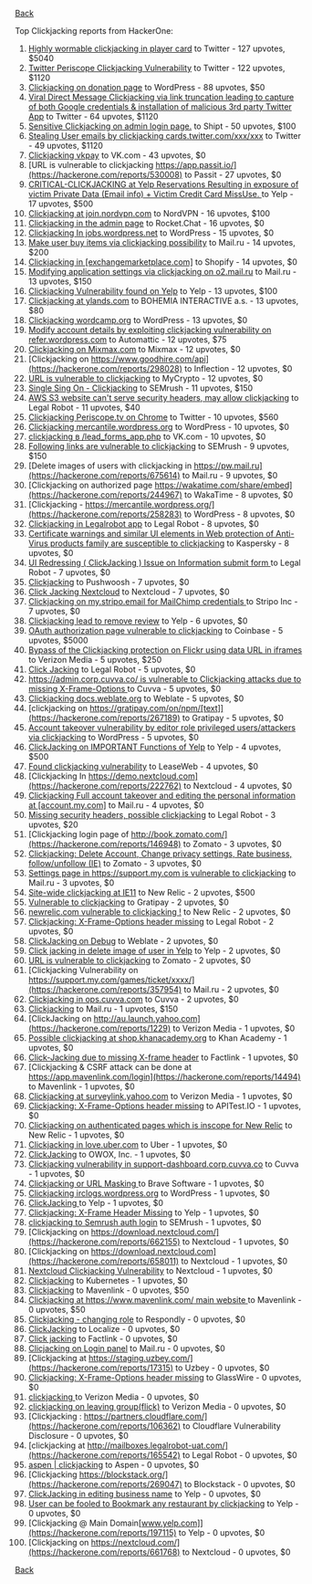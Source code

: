 [Back](../README.md)

Top Clickjacking reports from HackerOne:

1. [Highly wormable clickjacking in player card](https://hackerone.com/reports/85624) to Twitter - 127 upvotes, $5040
2. [Twitter Periscope Clickjacking Vulnerability](https://hackerone.com/reports/591432) to Twitter - 122 upvotes, $1120
3. [Clickjacking on donation page](https://hackerone.com/reports/921709) to WordPress - 88 upvotes, $50
4. [Viral Direct Message Clickjacking via link truncation leading to capture of both Google credentials & installation of malicious 3rd party Twitter App](https://hackerone.com/reports/643274) to Twitter - 64 upvotes, $1120
5. [Sensitive Clickjacking on admin login page.](https://hackerone.com/reports/389145) to Shipt - 50 upvotes, $100
6. [Stealing User emails by clickjacking cards.twitter.com/xxx/xxx](https://hackerone.com/reports/154963) to Twitter - 49 upvotes, $1120
7. [Clickjacking vkpay](https://hackerone.com/reports/374817) to VK.com - 43 upvotes, $0
8. [URL is vulnerable to clickjacking  https://app.passit.io/](https://hackerone.com/reports/530008) to Passit - 27 upvotes, $0
9. [CRITICAL-CLICKJACKING at Yelp Reservations Resulting in exposure of victim Private Data (Email info) + Victim Credit Card MissUse. ](https://hackerone.com/reports/355859) to Yelp - 17 upvotes, $500
10. [Clickjacking at join.nordvpn.com](https://hackerone.com/reports/765955) to NordVPN - 16 upvotes, $100
11. [Clickjacking in the admin page](https://hackerone.com/reports/728004) to Rocket.Chat - 16 upvotes, $0
12. [Clickjacking In jobs.wordpress.net](https://hackerone.com/reports/223024) to WordPress - 15 upvotes, $0
13. [Make user buy items via clickjacking possibility](https://hackerone.com/reports/471967) to Mail.ru - 14 upvotes, $200
14. [Clickjacking in [exchangemarketplace.com]](https://hackerone.com/reports/658217) to Shopify - 14 upvotes, $0
15. [Modifying application settings via clickjacking on o2.mail.ru](https://hackerone.com/reports/355774) to Mail.ru - 13 upvotes, $150
16. [Clickjacking Vulnerability found on Yelp](https://hackerone.com/reports/214087) to Yelp - 13 upvotes, $100
17. [Clickjacking at ylands.com](https://hackerone.com/reports/405342) to BOHEMIA INTERACTIVE a.s. - 13 upvotes, $80
18. [Clickjacking wordcamp.org](https://hackerone.com/reports/230581) to WordPress - 13 upvotes, $0
19. [Modify account details by exploiting clickjacking vulnerability on refer.wordpress.com](https://hackerone.com/reports/765355) to Automattic - 12 upvotes, $75
20. [Clickjacking on Mixmax.com](https://hackerone.com/reports/234713) to Mixmax - 12 upvotes, $0
21. [Clickjacking on https://www.goodhire.com/api](https://hackerone.com/reports/298028) to Inflection - 12 upvotes, $0
22. [URL is vulnerable to clickjacking](https://hackerone.com/reports/712376) to MyCrypto - 12 upvotes, $0
23. [Single Sing On - Clickjacking](https://hackerone.com/reports/299009) to SEMrush - 11 upvotes, $150
24. [AWS S3 website can't serve security headers, may allow clickjacking](https://hackerone.com/reports/149572) to Legal Robot - 11 upvotes, $40
25. [Clickjacking Periscope.tv on Chrome](https://hackerone.com/reports/198622) to Twitter - 10 upvotes, $560
26. [Clickjacking mercantile.wordpress.org](https://hackerone.com/reports/264125) to WordPress - 10 upvotes, $0
27. [clickjacking в /lead_forms_app.php](https://hackerone.com/reports/294334) to VK.com - 10 upvotes, $0
28. [Following links are vulnerable to clickjacking](https://hackerone.com/reports/289246) to SEMrush - 9 upvotes, $150
29. [Delete images of users  with clickjacking in https://pw.mail.ru](https://hackerone.com/reports/675614) to Mail.ru - 9 upvotes, $0
30. [Clickjacking on authorized page https://wakatime.com/share/embed](https://hackerone.com/reports/244967) to WakaTime - 8 upvotes, $0
31. [Clickjacking - https://mercantile.wordpress.org/](https://hackerone.com/reports/258283) to WordPress - 8 upvotes, $0
32. [Clickjacking in Legalrobot app](https://hackerone.com/reports/270454) to Legal Robot - 8 upvotes, $0
33. [Certificate warnings and similar UI elements in Web protection of Anti-Virus products family are susceptible to clickjacking](https://hackerone.com/reports/463695) to Kaspersky - 8 upvotes, $0
34. [UI Redressing ( ClickJacking ) Issue on Information submit form ](https://hackerone.com/reports/163753) to Legal Robot - 7 upvotes, $0
35. [Clickjacking](https://hackerone.com/reports/200419) to Pushwoosh - 7 upvotes, $0
36. [Click Jacking Nextcloud](https://hackerone.com/reports/347782) to Nextcloud - 7 upvotes, $0
37. [Clickjacking on my.stripo.email for MailChimp credentials ](https://hackerone.com/reports/737625) to Stripo Inc - 7 upvotes, $0
38. [Clickjacking lead to remove review](https://hackerone.com/reports/965141) to Yelp - 6 upvotes, $0
39. [OAuth authorization page vulnerable to clickjacking](https://hackerone.com/reports/65825) to Coinbase - 5 upvotes, $5000
40. [Bypass of the Clickjacking protection on Flickr using data URL in iframes](https://hackerone.com/reports/7264) to Verizon Media - 5 upvotes, $250
41. [Click Jacking](https://hackerone.com/reports/163888) to Legal Robot - 5 upvotes, $0
42. [https://admin.corp.cuvva.co/ is vulnerable to Clickjacking attacks due to missing X-Frame-Options ](https://hackerone.com/reports/231434) to Cuvva - 5 upvotes, $0
43. [Clickjacking docs.weblate.org](https://hackerone.com/reports/223391) to Weblate - 5 upvotes, $0
44. [clickjacking on https://gratipay.com/on/npm/[text]](https://hackerone.com/reports/267189) to Gratipay - 5 upvotes, $0
45. [Account takeover vulnerability by editor role privileged users/attackers via clickjacking](https://hackerone.com/reports/388254) to WordPress - 5 upvotes, $0
46. [ClickJacking on IMPORTANT Functions of Yelp](https://hackerone.com/reports/305128) to Yelp - 4 upvotes, $500
47. [Found clickjacking vulnerability](https://hackerone.com/reports/119828) to LeaseWeb - 4 upvotes, $0
48. [Clickjacking In https://demo.nextcloud.com](https://hackerone.com/reports/222762) to Nextcloud - 4 upvotes, $0
49. [Clickjacking Full account takeover and editing the personal information at [account.my.com]](https://hackerone.com/reports/261652) to Mail.ru - 4 upvotes, $0
50. [Missing security headers, possible clickjacking](https://hackerone.com/reports/64645) to Legal Robot - 3 upvotes, $20
51. [Clickjacking login page of http://book.zomato.com/](https://hackerone.com/reports/146948) to Zomato - 3 upvotes, $0
52. [Clickjacking: Delete Account, Change privacy settings, Rate business, follow/unfollow (IE)](https://hackerone.com/reports/338569) to Zomato - 3 upvotes, $0
53. [Settings page in https://support.my.com is vulnerable to clickjacking](https://hackerone.com/reports/667400) to Mail.ru - 3 upvotes, $0
54. [Site-wide clickjacking at IE11](https://hackerone.com/reports/614947) to New Relic - 2 upvotes, $500
55. [Vulnerable to clickjacking](https://hackerone.com/reports/123782) to Gratipay - 2 upvotes, $0
56. [newrelic.com vulnerable to clickjacking !](https://hackerone.com/reports/123126) to New Relic - 2 upvotes, $0
57. [Clickjacking: X-Frame-Options header missing](https://hackerone.com/reports/163646) to Legal Robot - 2 upvotes, $0
58. [ClickJacking on Debug](https://hackerone.com/reports/225555) to Weblate - 2 upvotes, $0
59. [Click jacking in delete image of user in Yelp](https://hackerone.com/reports/201848) to Yelp - 2 upvotes, $0
60. [URL is vulnerable to clickjacking](https://hackerone.com/reports/337219) to Zomato - 2 upvotes, $0
61. [Clickjacking Vulnerability on https://support.my.com/games/ticket/xxxx/](https://hackerone.com/reports/357954) to Mail.ru - 2 upvotes, $0
62. [Clickjacking in ops.cuvva.com](https://hackerone.com/reports/583624) to Cuvva - 2 upvotes, $0
63. [Clickjacking](https://hackerone.com/reports/8724) to Mail.ru - 1 upvotes, $150
64. [ClickJacking on http://au.launch.yahoo.com](https://hackerone.com/reports/1229) to Verizon Media - 1 upvotes, $0
65. [Possible clickjacking at shop.khanacademy.org](https://hackerone.com/reports/6370) to Khan Academy - 1 upvotes, $0
66. [Click-Jacking due to missing X-frame header](https://hackerone.com/reports/17664) to Factlink - 1 upvotes, $0
67. [Clickjacking & CSRF attack can be done at https://app.mavenlink.com/login](https://hackerone.com/reports/14494) to Mavenlink - 1 upvotes, $0
68. [Clickjacking at surveylink.yahoo.com](https://hackerone.com/reports/3578) to Verizon Media - 1 upvotes, $0
69. [Clickjacking: X-Frame-Options header missing](https://hackerone.com/reports/129650) to APITest.IO - 1 upvotes, $0
70. [Clickjacking on authenticated pages which is inscope for New Relic](https://hackerone.com/reports/128645) to New Relic - 1 upvotes, $0
71. [Clickjacking in love.uber.com](https://hackerone.com/reports/137152) to Uber - 1 upvotes, $0
72. [ClickJacking](https://hackerone.com/reports/183127) to OWOX, Inc. - 1 upvotes, $0
73. [Clickjacking vulnerability in support-dashboard.corp.cuvva.co](https://hackerone.com/reports/231694) to Cuvva - 1 upvotes, $0
74. [Clickjacking or URL Masking ](https://hackerone.com/reports/204198) to Brave Software - 1 upvotes, $0
75. [Clickjacking irclogs.wordpress.org](https://hackerone.com/reports/267075) to WordPress - 1 upvotes, $0
76. [ClickJacking ](https://hackerone.com/reports/179839) to Yelp - 1 upvotes, $0
77. [Clickjacking: X-Frame Header Missing](https://hackerone.com/reports/168358) to Yelp - 1 upvotes, $0
78. [clickjacking to Semrush auth login](https://hackerone.com/reports/318295) to SEMrush - 1 upvotes, $0
79. [Clickjacking on https://download.nextcloud.com/](https://hackerone.com/reports/662155) to Nextcloud - 1 upvotes, $0
80. [Clickjacking on https://download.nextcloud.com](https://hackerone.com/reports/658011) to Nextcloud - 1 upvotes, $0
81. [Nextcloud Clickjacking Vulnerability](https://hackerone.com/reports/710996) to Nextcloud - 1 upvotes, $0
82. [Clickjacking](https://hackerone.com/reports/832593) to Kubernetes - 1 upvotes, $0
83. [Clickjacking](https://hackerone.com/reports/21110) to Mavenlink - 0 upvotes, $50
84. [Clickjacking at https://www.mavenlink.com/ main website ](https://hackerone.com/reports/14631) to Mavenlink - 0 upvotes, $50
85. [Clickjacking - changing role](https://hackerone.com/reports/7924) to Respondly - 0 upvotes, $0
86. [ClickJacking](https://hackerone.com/reports/7862) to Localize - 0 upvotes, $0
87. [Click jacking](https://hackerone.com/reports/13550) to Factlink - 0 upvotes, $0
88. [Clicjacking on Login panel](https://hackerone.com/reports/8459) to Mail.ru - 0 upvotes, $0
89. [Clickjacking at https://staging.uzbey.com/](https://hackerone.com/reports/17315) to Uzbey - 0 upvotes, $0
90. [Clickjacking: X-Frame-Options header missing](https://hackerone.com/reports/27594) to GlassWire - 0 upvotes, $0
91. [clickjacking ](https://hackerone.com/reports/1207) to Verizon Media - 0 upvotes, $0
92. [clickjacking on leaving group(flick)](https://hackerone.com/reports/7745) to Verizon Media - 0 upvotes, $0
93. [Clickjacking : https://partners.cloudflare.com/](https://hackerone.com/reports/106362) to Cloudflare Vulnerability Disclosure - 0 upvotes, $0
94. [clickjacking at http://mailboxes.legalrobot-uat.com/](https://hackerone.com/reports/165542) to Legal Robot - 0 upvotes, $0
95. [aspen | clickjacking](https://hackerone.com/reports/272387) to Aspen - 0 upvotes, $0
96. [Clickjacking https://blockstack.org/](https://hackerone.com/reports/269047) to Blockstack - 0 upvotes, $0
97. [ClickJacking in editing business name](https://hackerone.com/reports/227837) to Yelp - 0 upvotes, $0
98. [User can be fooled to Bookmark any restaurant by clickjacking](https://hackerone.com/reports/228295) to Yelp - 0 upvotes, $0
99. [Clickjacking @ Main Domain[www.yelp.com]](https://hackerone.com/reports/197115) to Yelp - 0 upvotes, $0
100. [Clickjacking on https://nextcloud.com/](https://hackerone.com/reports/661768) to Nextcloud - 0 upvotes, $0


[Back](../README.md)